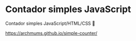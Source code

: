 # Contador simples JavaScript

Contador simples JavaScript/HTML/CSS 🤖

https://archmums.github.io/simple-counter/
